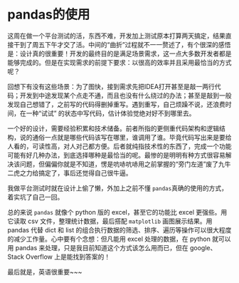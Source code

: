 # pandas的使用

这周在做一个平台测试的活，东西不难，开发加上测试原本打算两天搞定，结果直接干到了周五下午才交了活。中间的“曲折”过程就不一一赘述了，有个很深的感悟是：设计真的很重要！开发的最终目的是满足场景需求，这一点大多数开发者都是能够完成的。但是在实现需求的前提下要求：以很高的效率并且采用最恰当的方式呢？

回想下有没有这些场景：为了图快，接到需求先把IDEA打开甚至是敲一两行代码；开发到中途发现某个点走不通，而且也没有什么绕过的办法；甚至是敲到一般发现自己想错了，之前写的代码得删掉重写。遇到重写，自己烦躁不说，还浪费时间，在一种“试试” 的状态中写代码，估计体验觉绝对好不到哪里去。

一个好的设计，需要经验积累和技术储备。前者所指的更侧重代码架构和逻辑结构，说的通俗一点就是哪些代码该写在哪里，谁调用了谁。毕竟代码写出来是要给人看的，可读性高，对人对己都方便。后者就纯指技术性的东西了，完成一个功能可能有好几种办法，到底选择哪种是最恰当的呢。最惨的是明明有种方式很容易解决该问题，但偏偏你就是不知道，愣是吭哧吭哧用之前掌握的“旁门左道”废了九牛二虎之力给搞定了，事后还觉得自己很牛逼。

我做平台测试时就在设计上偷了懒，外加上之前不懂 `pandas`真确的使用的方式，着实坑了自己一回。

总的来说 `pandas` 就像个 python 版的 excel，甚至它的功能比 excel 更强些。用它读取 csv 文件，整理统计数据，最后搭配 `matplotlib` 画图展示结果。用 pandas 代替 dict 和 list 的组合执行数据的筛选、排序、遍历等操作可以很大程度的减少工作量。心中要有个念想：但凡能用 excel 处理的数据，在 python 就可以用 pandas 来处理，只是我目前知道这个方式该怎么用而已，但在 google、Stack Overflow 上是能找到答案的！

最后就是，英语很重要~~~

















